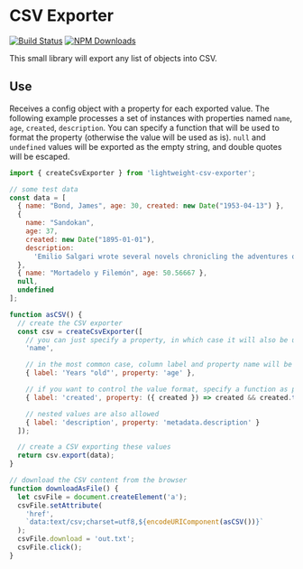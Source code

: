 # CSV Exporter

[![Build Status](https://secure.travis-ci.org/koliseoapi/lightweight-csv-exporter.svg?branch=master)](http://travis-ci.org/koliseoapi/lightweight-csv-exporter)
<a href="https://www.npmjs.com/package/lightweight-csv-exporter"><img alt="NPM Downloads" src="https://img.shields.io/npm/dm/lightweight-csv-exporter.svg?maxAge=43200"></a>

This small library will export any list of objects into CSV.

## Use

Receives a config object with a property for each exported value. The following example processes a set of instances with properties named `name`, `age`, `created`, `description`. You can specify a function that will be used to format the property (otherwise the value will be used as is). `null` and `undefined` values will be exported as the empty string, and double quotes will be escaped.

```JavaScript
import { createCsvExporter } from 'lightweight-csv-exporter';

// some test data
const data = [
  { name: "Bond, James", age: 30, created: new Date("1953-04-13") },
  {
    name: "Sandokan",
    age: 37,
    created: new Date("1895-01-01"),
    description:
      'Emilio Salgari wrote several novels chronicling the adventures of Sandokan and Yanez, two of his most legendary creations.\n The pirates are introduced in "The Tigers of Mompracem", which portrays their relentless struggle against the Dutch and British powers that seek to wipe them out. '
  },
  { name: "Mortadelo y Filemón", age: 50.56667 },
  null,
  undefined
];

function asCSV() {
  // create the CSV exporter
  const csv = createCsvExporter([
    // you can just specify a property, in which case it will also be used as column label
    'name',

    // in the most common case, column label and property name will be different
    { label: 'Years "old"', property: 'age' },

    // if you want to control the value format, specify a function as property 
    { label: 'created', property: ({ created }) => created && created.toISOString() },

    // nested values are also allowed
    { label: 'description', property: 'metadata.description' }
  ]);

  // create a CSV exporting these values
  return csv.export(data);
}

// download the CSV content from the browser
function downloadAsFile() {
  let csvFile = document.createElement('a');
  csvFile.setAttribute(
    'href',
    `data:text/csv;charset=utf8,${encodeURIComponent(asCSV())}`
  );
  csvFile.download = 'out.txt';
  csvFile.click();
}
```
